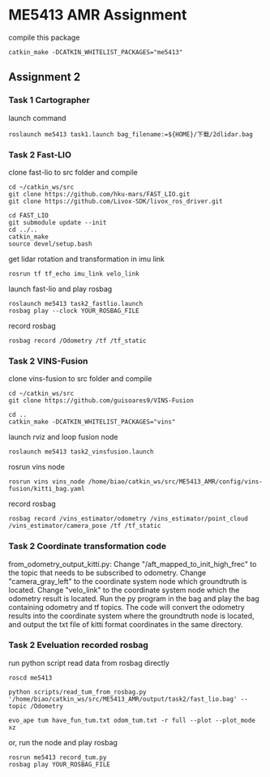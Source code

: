 # ME5413 AMR Assignment

compile this package
```
catkin_make -DCATKIN_WHITELIST_PACKAGES="me5413"
```

## Assignment 2

### Task 1 Cartographer

launch command 

```
roslaunch me5413 task1.launch bag_filename:=${HOME}/下载/2dlidar.bag
```

### Task 2 Fast-LIO
clone fast-lio to src folder and compile
```
cd ~/catkin_ws/src
git clone https://github.com/hku-mars/FAST_LIO.git
git clone https://github.com/Livox-SDK/livox_ros_driver.git

cd FAST_LIO
git submodule update --init
cd ../..
catkin_make
source devel/setup.bash
```
get lidar rotation and transformation in imu link
```
rosrun tf tf_echo imu_link velo_link
```

launch fast-lio and play rosbag
```
roslaunch me5413 task2_fastlio.launch
rosbag play --clock YOUR_ROSBAG_FILE
```


record rosbag
```
rosbag record /Odometry /tf /tf_static
```

### Task 2 VINS-Fusion

clone vins-fusion to src folder and compile

```
cd ~/catkin_ws/src
git clone https://github.com/guisoares9/VINS-Fusion

cd ..
catkin_make -DCATKIN_WHITELIST_PACKAGES="vins"
```
launch rviz and loop fusion node
```
roslaunch me5413 task2_vinsfusion.launch
```
rosrun vins node
```
rosrun vins vins_node /home/biao/catkin_ws/src/ME5413_AMR/config/vins-fusion/kitti_bag.yaml
```
record rosbag
```
rosbag record /vins_estimator/odometry /vins_estimator/point_cloud /vins_estimator/camera_pose /tf /tf_static
```


### Task 2 Coordinate transformation code
from_odometry_output_kitti.py:
Change "/aft_mapped_to_init_high_frec" to the topic that needs to be subscribed to odometry.
Change "camera_gray_left" to the coordinate system node which groundtruth is located.
Change "velo_link" to the coordinate system node which the odometry result is located.
Run the py program in the bag and play the bag containing odometry and tf topics. The code will convert the odometry results into the coordinate system where the groundtruth node is located, and output the txt file of kitti format coordinates in the same directory.


### Task 2 Eveluation recorded rosbag
run python script read data from rosbag directly
```
roscd me5413

python scripts/read_tum_from_rosbag.py '/home/biao/catkin_ws/src/ME5413_AMR/output/task2/fast_lio.bag' --topic /Odometry

evo_ape tum have_fun_tum.txt odom_tum.txt -r full --plot --plot_mode xz
```
or, run the node and play rosbag
```
rosrun me5413 record_tum.py
rosbag play YOUR_ROSBAG_FILE
```
